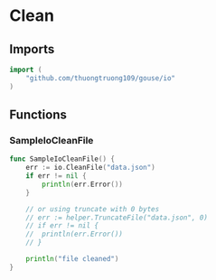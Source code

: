 # Clean

## Imports

```go
import (
	"github.com/thuongtruong109/gouse/io"
)
```
## Functions


### SampleIoCleanFile

```go
func SampleIoCleanFile() {
	err := io.CleanFile("data.json")
	if err != nil {
		println(err.Error())
	}

	// or using truncate with 0 bytes
	// err := helper.TruncateFile("data.json", 0)
	// if err != nil {
	// 	println(err.Error())
	// }

	println("file cleaned")
}
```
